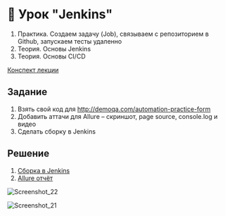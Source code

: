 # 📁 Урок "Jenkins"

1. Практика. Создаем задачу (Job), связываем с репозиторием в Github, запускаем тесты удаленно
2. Теория. Основы Jenkins
3. Теория. Основы CI/CD

[Конспект лекции](https://github.com/qa-guru/knowledge-base)

## Задание

1. Взять свой код для http://demoqa.com/automation-practice-form
2. Добавить аттачи для Allure – скриншот, page source, console.log и видео
3. Cделать сборку в Jenkins

## Решение
1. [Сборка в Jenkins](https://jenkins.autotests.cloud/job/QA_guru_python_6_12_student_Ter-Akopova/9/)
2. [Allure отчёт](https://jenkins.autotests.cloud/job/QA_guru_python_6_12_student_Ter-Akopova/9/allure/)

![Screenshot_22](https://github.com/Frunzelen/QA_guru_python_6_12/assets/102532085/fafe9964-dde2-47bc-9be1-d9f844c76f25)

![Screenshot_21](https://github.com/Frunzelen/QA_guru_python_6_12/assets/102532085/0ee0b75a-746a-421f-8cb4-98214ee257dc)

